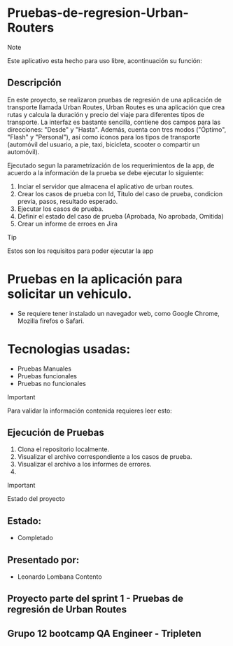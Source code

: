 # Pruebas-de-regresion-Urban-Routers
> [!NOTE]
> Este aplicativo esta hecho para uso libre, acontinuación su función:

## Descripción
En este proyecto, se realizaron pruebas de regresión de una aplicación de transporte llamada Urban Routes, Urban Routes es una aplicación que crea rutas y calcula la duración y precio del viaje para diferentes tipos de transporte. La interfaz es bastante sencilla, contiene dos campos para las direcciones: "Desde" y "Hasta". Además, cuenta con tres modos ("Óptimo", "Flash" y "Personal"), así como íconos para los tipos de transporte (automóvil del usuario, a pie, taxi, bicicleta, scooter o compartir un automóvil).

Ejecutado segun la parametrización de los requerimientos de la app, de acuerdo a la información de la prueba se debe ejecutar lo siguiente:

1. Inciar el servidor que almacena el aplicativo de urban routes.
2. Crear los casos de prueba con Id, Titulo del caso de prueba, condicion previa, pasos, resultado esperado.
3. Ejecutar los casos de prueba.
4. Definir el estado del caso de prueba (Aprobada, No aprobada, Omitida)
5. Crear un informe de erroes en Jira

> [!TIP]
> Estos son los requisitos para poder ejecutar la app

# Pruebas en la aplicación para solicitar un vehiculo.
- Se requiere tener instalado un navegador web, como Google Chrome, Mozilla firefos o Safari.

# Tecnologias usadas:
- Pruebas Manuales
- Pruebas funcionales
- Pruebas no funcionales


> [!IMPORTANT]
> Para validar la información contenida requieres leer esto:

## Ejecución de Pruebas 
1. Clona el repositorio localmente.
2. Visualizar el archivo correspondiente a los casos de prueba.
3. Visualizar el archivo a los informes de errores.
4. 

> [!IMPORTANT]
> Estado del proyecto

## Estado:
- Completado

## Presentado por:
- Leonardo Lombana Contento

## Proyecto parte del sprint 1 - Pruebas de regresión de Urban Routes
## Grupo 12 bootcamp QA Engineer - Tripleten
